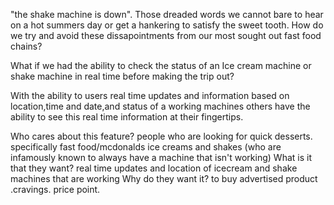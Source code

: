 "the shake machine is down". Those dreaded words we cannot bare to hear on a hot summers day or get a hankering to satisfy the sweet tooth. How do we try and avoid these dissapointments from our most sought out fast food chains?

What if we had the ability to check the status of an Ice cream machine or shake machine in real time before making the trip out?

With the ability to users real time updates and information based on location,time and date,and status of a working machines others have the ability to see this real time information at their fingertips.


Who cares about this feature? people who are looking for quick desserts. specifically fast food/mcdonalds ice creams and shakes (who are infamously known to always have a machine that isn't working)
What is it that they want? real time updates and location of icecream and shake machines that are working
Why do they want it? to buy advertised product .cravings. price point.

